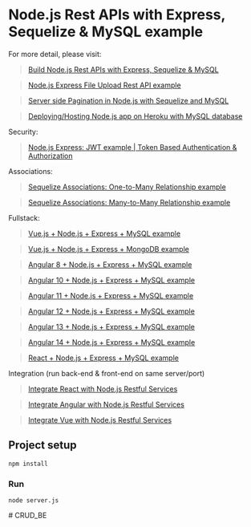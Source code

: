 # Node.js Rest APIs with Express, Sequelize & MySQL example

For more detail, please visit:
> [Build Node.js Rest APIs with Express, Sequelize & MySQL](https://www.bezkoder.com/node-js-express-sequelize-mysql/)

> [Node.js Express File Upload Rest API example](https://www.bezkoder.com/node-js-express-file-upload/)

> [Server side Pagination in Node.js with Sequelize and MySQL](https://www.bezkoder.com/node-js-sequelize-pagination-mysql/)

> [Deploying/Hosting Node.js app on Heroku with MySQL database](https://www.bezkoder.com/deploy-node-js-app-heroku-cleardb-mysql/)

Security:
> [Node.js Express: JWT example | Token Based Authentication & Authorization](https://www.bezkoder.com/node-js-jwt-authentication-mysql/)

Associations:
> [Sequelize Associations: One-to-Many Relationship example](https://www.bezkoder.com/sequelize-associate-one-to-many/)

> [Sequelize Associations: Many-to-Many Relationship example](https://www.bezkoder.com/sequelize-associate-many-to-many/)

Fullstack:
> [Vue.js + Node.js + Express + MySQL example](https://www.bezkoder.com/vue-js-node-js-express-mysql-crud-example/)

> [Vue.js + Node.js + Express + MongoDB example](https://www.bezkoder.com/vue-node-express-mongodb-mevn-crud/)

> [Angular 8 + Node.js + Express + MySQL example](https://www.bezkoder.com/angular-node-express-mysql/)

> [Angular 10 + Node.js + Express + MySQL example](https://www.bezkoder.com/angular-10-node-js-express-mysql/)

> [Angular 11 + Node.js + Express + MySQL example](https://www.bezkoder.com/angular-11-node-js-express-mysql/)

> [Angular 12 + Node.js + Express + MySQL example](https://www.bezkoder.com/angular-12-node-js-express-mysql/)

> [Angular 13 + Node.js + Express + MySQL example](https://www.bezkoder.com/angular-13-node-js-express-mysql/)

> [Angular 14 + Node.js + Express + MySQL example](https://www.bezkoder.com/angular-14-node-js-express-mysql/)

> [React + Node.js + Express + MySQL example](https://www.bezkoder.com/react-node-express-mysql/)

Integration (run back-end & front-end on same server/port)
> [Integrate React with Node.js Restful Services](https://www.bezkoder.com/integrate-react-express-same-server-port/)

> [Integrate Angular with Node.js Restful Services](https://www.bezkoder.com/integrate-angular-10-node-js/)

> [Integrate Vue with Node.js Restful Services](https://www.bezkoder.com/serve-vue-app-express/)

## Project setup
```
npm install
```

### Run
```
node server.js
```
#   C R U D _ B E  
 
